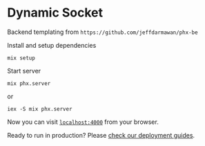 # Dynamic Socket

Backend templating from `https://github.com/jeffdarmawan/phx-be`

Install and setup dependencies
```
mix setup
```

Start server
```
mix phx.server
```
or
```
iex -S mix phx.server
```

Now you can visit [`localhost:4000`](http://localhost:4000) from your browser.

Ready to run in production? Please [check our deployment guides](https://hexdocs.pm/phoenix/deployment.html).

